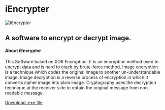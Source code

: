 # iEncrypter

![iEncrypter](https://user-images.githubusercontent.com/76870141/148881974-571ef989-63c1-4dbc-a382-c0513916da4b.png)

<h2>A software to encrypt or decrypt image.</h2>

<h4>About iEncrypter</h4>

This Software based on XOR Encryption .It is an encryption method used to encrypt data and is hard to crack by brute-force method.
Image encryption is a technique which codes the original image to another un-understandable image.
Image decryption is a reverse process of encryption in which it converts cipher image into plain image.
Cryptography uses the decryption technique at the receiver side to obtain the original message from non readable message.

<a target="_blank" href="https://drive.google.com/file/d/14mT9yvRFK0aCDIiF3uWaYg6SOUYGlj4a/view?usp=sharing">Download .exe file</a>
